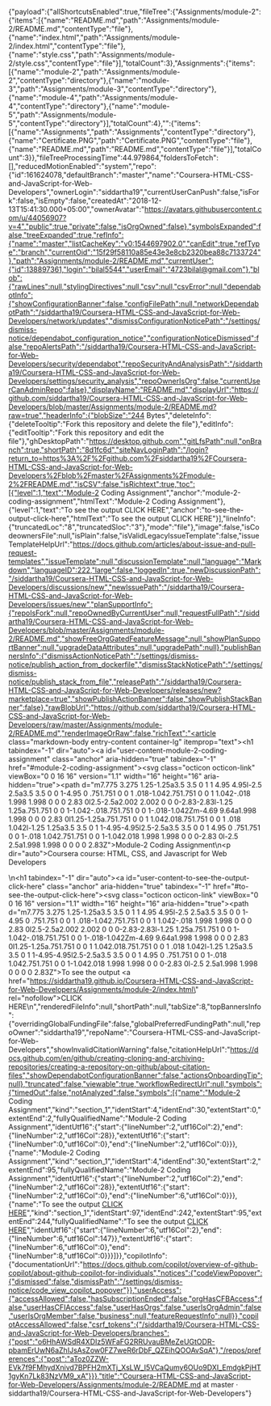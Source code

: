 {"payload":{"allShortcutsEnabled":true,"fileTree":{"Assignments/module-2":{"items":[{"name":"README.md","path":"Assignments/module-2/README.md","contentType":"file"},{"name":"index.html","path":"Assignments/module-2/index.html","contentType":"file"},{"name":"style.css","path":"Assignments/module-2/style.css","contentType":"file"}],"totalCount":3},"Assignments":{"items":[{"name":"module-2","path":"Assignments/module-2","contentType":"directory"},{"name":"module-3","path":"Assignments/module-3","contentType":"directory"},{"name":"module-4","path":"Assignments/module-4","contentType":"directory"},{"name":"module-5","path":"Assignments/module-5","contentType":"directory"}],"totalCount":4},"":{"items":[{"name":"Assignments","path":"Assignments","contentType":"directory"},{"name":"Certificate.PNG","path":"Certificate.PNG","contentType":"file"},{"name":"README.md","path":"README.md","contentType":"file"}],"totalCount":3}},"fileTreeProcessingTime":44.979864,"foldersToFetch":[],"reducedMotionEnabled":"system","repo":{"id":161624078,"defaultBranch":"master","name":"Coursera-HTML-CSS-and-JavaScript-for-Web-Developers","ownerLogin":"siddartha19","currentUserCanPush":false,"isFork":false,"isEmpty":false,"createdAt":"2018-12-13T15:41:30.000+05:00","ownerAvatar":"https://avatars.githubusercontent.com/u/44056907?v=4","public":true,"private":false,"isOrgOwned":false},"symbolsExpanded":false,"treeExpanded":true,"refInfo":{"name":"master","listCacheKey":"v0:1544697902.0","canEdit":true,"refType":"branch","currentOid":"15f29f58110a85e43e3e8cb2320bea88c7133724"},"path":"Assignments/module-2/README.md","currentUser":{"id":138897361,"login":"bilal5544","userEmail":"4723bilal@gmail.com"},"blob":{"rawLines":null,"stylingDirectives":null,"csv":null,"csvError":null,"dependabotInfo":{"showConfigurationBanner":false,"configFilePath":null,"networkDependabotPath":"/siddartha19/Coursera-HTML-CSS-and-JavaScript-for-Web-Developers/network/updates","dismissConfigurationNoticePath":"/settings/dismiss-notice/dependabot_configuration_notice","configurationNoticeDismissed":false,"repoAlertsPath":"/siddartha19/Coursera-HTML-CSS-and-JavaScript-for-Web-Developers/security/dependabot","repoSecurityAndAnalysisPath":"/siddartha19/Coursera-HTML-CSS-and-JavaScript-for-Web-Developers/settings/security_analysis","repoOwnerIsOrg":false,"currentUserCanAdminRepo":false},"displayName":"README.md","displayUrl":"https://github.com/siddartha19/Coursera-HTML-CSS-and-JavaScript-for-Web-Developers/blob/master/Assignments/module-2/README.md?raw=true","headerInfo":{"blobSize":"244 Bytes","deleteInfo":{"deleteTooltip":"Fork this repository and delete the file"},"editInfo":{"editTooltip":"Fork this repository and edit the file"},"ghDesktopPath":"https://desktop.github.com","gitLfsPath":null,"onBranch":true,"shortPath":"8d1fc6d","siteNavLoginPath":"/login?return_to=https%3A%2F%2Fgithub.com%2Fsiddartha19%2FCoursera-HTML-CSS-and-JavaScript-for-Web-Developers%2Fblob%2Fmaster%2FAssignments%2Fmodule-2%2FREADME.md","isCSV":false,"isRichtext":true,"toc":[{"level":1,"text":"Module-2 Coding Assignment","anchor":"module-2-coding-assignment","htmlText":"Module-2 Coding Assignment"},{"level":1,"text":"To see the output CLICK HERE","anchor":"to-see-the-output-click-here","htmlText":"To see the output CLICK HERE"}],"lineInfo":{"truncatedLoc":"8","truncatedSloc":"3"},"mode":"file"},"image":false,"isCodeownersFile":null,"isPlain":false,"isValidLegacyIssueTemplate":false,"issueTemplateHelpUrl":"https://docs.github.com/articles/about-issue-and-pull-request-templates","issueTemplate":null,"discussionTemplate":null,"language":"Markdown","languageID":222,"large":false,"loggedIn":true,"newDiscussionPath":"/siddartha19/Coursera-HTML-CSS-and-JavaScript-for-Web-Developers/discussions/new","newIssuePath":"/siddartha19/Coursera-HTML-CSS-and-JavaScript-for-Web-Developers/issues/new","planSupportInfo":{"repoIsFork":null,"repoOwnedByCurrentUser":null,"requestFullPath":"/siddartha19/Coursera-HTML-CSS-and-JavaScript-for-Web-Developers/blob/master/Assignments/module-2/README.md","showFreeOrgGatedFeatureMessage":null,"showPlanSupportBanner":null,"upgradeDataAttributes":null,"upgradePath":null},"publishBannersInfo":{"dismissActionNoticePath":"/settings/dismiss-notice/publish_action_from_dockerfile","dismissStackNoticePath":"/settings/dismiss-notice/publish_stack_from_file","releasePath":"/siddartha19/Coursera-HTML-CSS-and-JavaScript-for-Web-Developers/releases/new?marketplace=true","showPublishActionBanner":false,"showPublishStackBanner":false},"rawBlobUrl":"https://github.com/siddartha19/Coursera-HTML-CSS-and-JavaScript-for-Web-Developers/raw/master/Assignments/module-2/README.md","renderImageOrRaw":false,"richText":"<article class=\"markdown-body entry-content container-lg\" itemprop=\"text\"><h1 tabindex=\"-1\" dir=\"auto\"><a id=\"user-content-module-2-coding-assignment\" class=\"anchor\" aria-hidden=\"true\" tabindex=\"-1\" href=\"#module-2-coding-assignment\"><svg class=\"octicon octicon-link\" viewBox=\"0 0 16 16\" version=\"1.1\" width=\"16\" height=\"16\" aria-hidden=\"true\"><path d=\"m7.775 3.275 1.25-1.25a3.5 3.5 0 1 1 4.95 4.95l-2.5 2.5a3.5 3.5 0 0 1-4.95 0 .751.751 0 0 1 .018-1.042.751.751 0 0 1 1.042-.018 1.998 1.998 0 0 0 2.83 0l2.5-2.5a2.002 2.002 0 0 0-2.83-2.83l-1.25 1.25a.751.751 0 0 1-1.042-.018.751.751 0 0 1-.018-1.042Zm-4.69 9.64a1.998 1.998 0 0 0 2.83 0l1.25-1.25a.751.751 0 0 1 1.042.018.751.751 0 0 1 .018 1.042l-1.25 1.25a3.5 3.5 0 1 1-4.95-4.95l2.5-2.5a3.5 3.5 0 0 1 4.95 0 .751.751 0 0 1-.018 1.042.751.751 0 0 1-1.042.018 1.998 1.998 0 0 0-2.83 0l-2.5 2.5a1.998 1.998 0 0 0 0 2.83Z\"></path></svg></a>Module-2 Coding Assignment</h1>\n<p dir=\"auto\">Coursera course: HTML, CSS, and Javascript for Web Developers</p>\n<h1 tabindex=\"-1\" dir=\"auto\"><a id=\"user-content-to-see-the-output-click-here\" class=\"anchor\" aria-hidden=\"true\" tabindex=\"-1\" href=\"#to-see-the-output-click-here\"><svg class=\"octicon octicon-link\" viewBox=\"0 0 16 16\" version=\"1.1\" width=\"16\" height=\"16\" aria-hidden=\"true\"><path d=\"m7.775 3.275 1.25-1.25a3.5 3.5 0 1 1 4.95 4.95l-2.5 2.5a3.5 3.5 0 0 1-4.95 0 .751.751 0 0 1 .018-1.042.751.751 0 0 1 1.042-.018 1.998 1.998 0 0 0 2.83 0l2.5-2.5a2.002 2.002 0 0 0-2.83-2.83l-1.25 1.25a.751.751 0 0 1-1.042-.018.751.751 0 0 1-.018-1.042Zm-4.69 9.64a1.998 1.998 0 0 0 2.83 0l1.25-1.25a.751.751 0 0 1 1.042.018.751.751 0 0 1 .018 1.042l-1.25 1.25a3.5 3.5 0 1 1-4.95-4.95l2.5-2.5a3.5 3.5 0 0 1 4.95 0 .751.751 0 0 1-.018 1.042.751.751 0 0 1-1.042.018 1.998 1.998 0 0 0-2.83 0l-2.5 2.5a1.998 1.998 0 0 0 0 2.83Z\"></path></svg></a>To see the output <a href=\"https://siddartha19.github.io/Coursera-HTML-CSS-and-JavaScript-for-Web-Developers/Assignments/module-2/index.html\" rel=\"nofollow\">CLICK HERE</a></h1>\n</article>","renderedFileInfo":null,"shortPath":null,"tabSize":8,"topBannersInfo":{"overridingGlobalFundingFile":false,"globalPreferredFundingPath":null,"repoOwner":"siddartha19","repoName":"Coursera-HTML-CSS-and-JavaScript-for-Web-Developers","showInvalidCitationWarning":false,"citationHelpUrl":"https://docs.github.com/en/github/creating-cloning-and-archiving-repositories/creating-a-repository-on-github/about-citation-files","showDependabotConfigurationBanner":false,"actionsOnboardingTip":null},"truncated":false,"viewable":true,"workflowRedirectUrl":null,"symbols":{"timedOut":false,"notAnalyzed":false,"symbols":[{"name":"Module-2 Coding Assignment","kind":"section_1","identStart":4,"identEnd":30,"extentStart":0,"extentEnd":2,"fullyQualifiedName":"Module-2 Coding Assignment","identUtf16":{"start":{"lineNumber":2,"utf16Col":2},"end":{"lineNumber":2,"utf16Col":28}},"extentUtf16":{"start":{"lineNumber":0,"utf16Col":0},"end":{"lineNumber":2,"utf16Col":0}}},{"name":"Module-2 Coding Assignment","kind":"section_1","identStart":4,"identEnd":30,"extentStart":2,"extentEnd":95,"fullyQualifiedName":"Module-2 Coding Assignment","identUtf16":{"start":{"lineNumber":2,"utf16Col":2},"end":{"lineNumber":2,"utf16Col":28}},"extentUtf16":{"start":{"lineNumber":2,"utf16Col":0},"end":{"lineNumber":6,"utf16Col":0}}},{"name":"To see the output [CLICK HERE](https://siddartha19.github.io/Coursera-HTML-CSS-and-JavaScript-for-Web-Developers/Assignments/module-2/index.html)","kind":"section_1","identStart":97,"identEnd":242,"extentStart":95,"extentEnd":244,"fullyQualifiedName":"To see the output [CLICK HERE](https://siddartha19.github.io/Coursera-HTML-CSS-and-JavaScript-for-Web-Developers/Assignments/module-2/index.html)","identUtf16":{"start":{"lineNumber":6,"utf16Col":2},"end":{"lineNumber":6,"utf16Col":147}},"extentUtf16":{"start":{"lineNumber":6,"utf16Col":0},"end":{"lineNumber":8,"utf16Col":0}}}]}},"copilotInfo":{"documentationUrl":"https://docs.github.com/copilot/overview-of-github-copilot/about-github-copilot-for-individuals","notices":{"codeViewPopover":{"dismissed":false,"dismissPath":"/settings/dismiss-notice/code_view_copilot_popover"}},"userAccess":{"accessAllowed":false,"hasSubscriptionEnded":false,"orgHasCFBAccess":false,"userHasCFIAccess":false,"userHasOrgs":false,"userIsOrgAdmin":false,"userIsOrgMember":false,"business":null,"featureRequestInfo":null}},"copilotAccessAllowed":false,"csrf_tokens":{"/siddartha19/Coursera-HTML-CSS-and-JavaScript-for-Web-Developers/branches":{"post":"o6HhAWSdR4XDIz5WFaFG2RRUvauBMeZeUGtODR-pbamErUwN6aZhIJsAsZow0FZ7weR6rDbF_QZEihQOOAvSqA"},"/repos/preferences":{"post":"aToz0ZZW-EVk7f9FMhydXnivd7BPFH2mXTj_XsLW_I5VCaQumy6OUo9DXI_EmdgkPjHT1gyKn7Lk83NzVM9_xA"}}},"title":"Coursera-HTML-CSS-and-JavaScript-for-Web-Developers/Assignments/module-2/README.md at master · siddartha19/Coursera-HTML-CSS-and-JavaScript-for-Web-Developers"}